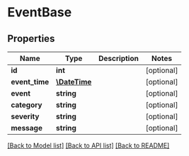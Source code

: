 # EventBase

## Properties
Name | Type | Description | Notes
------------ | ------------- | ------------- | -------------
**id** | **int** |  | [optional] 
**event_time** | [**\DateTime**](\DateTime.md) |  | [optional] 
**event** | **string** |  | [optional] 
**category** | **string** |  | [optional] 
**severity** | **string** |  | [optional] 
**message** | **string** |  | [optional] 

[[Back to Model list]](../README.md#documentation-for-models) [[Back to API list]](../README.md#documentation-for-api-endpoints) [[Back to README]](../README.md)


